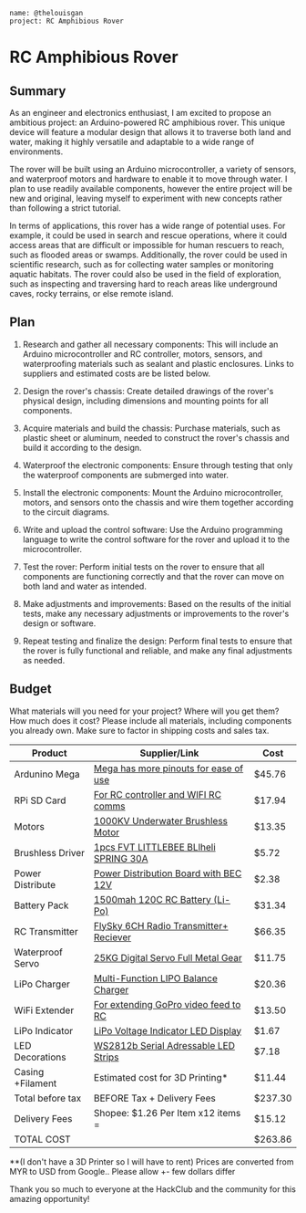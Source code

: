 ```
name: @thelouisgan
project: RC Amphibious Rover
```

# RC Amphibious Rover

## Summary

As an engineer and electronics enthusiast, I am excited to propose an ambitious project: an Arduino-powered RC amphibious rover. This unique device will feature a modular design that allows it to traverse both land and water, making it highly versatile and adaptable to a wide range of environments.

The rover will be built using an Arduino microcontroller, a variety of sensors, and waterproof motors and hardware to enable it to move through water. I plan to use readily available components, however the entire project will be new and original, leaving myself to experiment with new concepts rather than following a strict tutorial.

In terms of applications, this rover has a wide range of potential uses. For example, it could be used in search and rescue operations, where it could access areas that are difficult or impossible for human rescuers to reach, such as flooded areas or swamps. Additionally, the rover could be used in scientific research, such as for collecting water samples or monitoring aquatic habitats. The rover could also be used in the field of exploration, such as inspecting and traversing hard to reach areas like underground caves, rocky terrains, or else remote island.

## Plan

1. Research and gather all necessary components: This will include an Arduino microcontroller and RC controller, motors, sensors, and waterproofing materials such as sealant and plastic enclosures. Links to suppliers and estimated costs are be listed below.

2. Design the rover's chassis: Create detailed drawings of the rover's physical design, including dimensions and mounting points for all components.

3. Acquire materials and build the chassis: Purchase materials, such as plastic sheet or aluminum, needed to construct the rover's chassis and build it according to the design.

4. Waterproof the electronic components: Ensure through testing that only the waterproof components are submerged into water.

5. Install the electronic components: Mount the Arduino microcontroller, motors, and sensors onto the chassis and wire them together according to the circuit diagrams.

6. Write and upload the control software: Use the Arduino programming language to write the control software for the rover and upload it to the microcontroller.

7. Test the rover: Perform initial tests on the rover to ensure that all components are functioning correctly and that the rover can move on both land and water as intended.

8. Make adjustments and improvements: Based on the results of the initial tests, make any necessary adjustments or improvements to the rover's design or software.

9. Repeat testing and finalize the design: Perform final tests to ensure that the rover is fully functional and reliable, and make any final adjustments as needed.

## Budget

What materials will you need for your project? Where will you get them? How much does it cost? Please include all materials, including components you already own. Make sure to factor in shipping costs and sales tax.

| Product         | Supplier/Link                         | Cost   |
| --------------- | ------------------------------------- | ------ |
| Ardunino Mega   | [Mega has more pinouts for ease of use](https://my.cytron.io/p-arduino-mega-2560-r3-main-board?r=1&gclid=Cj0KCQiAtvSdBhD0ARIsAPf8oNnrMcOHuTHVE5k1_UPj6m38fndDn4SqnQ5hypFAO70cqzx0LU0fe7IaAiLbEALw_wcB) | $45.76  |
| RPi SD Card     | [For RC controller and WIFI RC comms](https://shopee.com.my/SanDisk-Extreme-Micro-SD-A2-U3-Class-10-MicroSD-Memory-Card-(256GB-128GB-64GB-32GB-16GB)（Free-adapter）-i.734634834.19707067389?sp_atk=6083fde7-937b-4a49-8737-218e93cb9036&xptdk=6083fde7-937b-4a49-8737-218e93cb9036)   | $17.94 |
| Motors          | [1000KV Underwater Brushless Motor](https://shopee.com.my/1000KV-Underwater-Brushless-Motor-Clockwise-with-with-4-Blade-Propellers-12-24V-Waterproof-Electric-Motor-Drive-Engine-f-i.143578305.17025288177?sp_atk=2e923433-2610-4622-bc3e-8e5c7a6737f4&xptdk=2e923433-2610-4622-bc3e-8e5c7a6737f4)     | $13.35 |
| Brushless Driver| [1pcs FVT LITTLEBEE BLlheli SPRING 30A](https://shopee.com.my/1pcs-FVT-LITTLEBEE-BLlheli-s-SPRING-30A-ESC-2-6S-Supports-Mulitshot-DSHOT-Oneshot42-OneShot125-Multicopter-i.53025383.11824286967?xptdk=8e1f01dd-b53c-4221-a7ec-f2d40d09743e) | $5.72  |
| Power Distribute| [Power Distribution Board with BEC 12V](https://shopee.com.my/-RuiSurplus-Quadcopter-Power-Hub-Power-Distribution-Board-PDB-with-BEC-5V-12V-for-FPV-i.161780471.12129693257) | $2.38  |
| Battery Pack    |  [1500mah 120C RC Battery (Li-Po)](https://shopee.com.my/Local-Stock-2PCS-RC-Toys-Lipo-Battery-4S-14.8V-1100mAh-1500mah-120C-RC-Battery-with-XT60-Plug-for-FPV-Drone-Helicopter-Airplane-Quadcopter-Model-Batery-i.483416116.13061198428?sp_atk=db8af79e-6865-4551-a84d-bd23192a49e2&xptdk=db8af79e-6865-4551-a84d-bd23192a49e2)      | $31.34 |
| RC Transmitter  | [FlySky 6CH Radio Transmitter+ Reciever](https://my.cytron.io/p-flysky-6-channels-rc-radio-transmitter-with-fs-ia6b-receiver-mode-2?r=1&gclid=CjwKCAiA2fmdBhBpEiwA4CcHzVg0RsPkoSCj2VBQt4ItYtJzifDq2A5conm-IU39qsiY6AtjoNBUgBoCjX8QAvD_BwE)| $66.35 |
| Waterproof Servo| [25KG Digital Servo Full Metal Gear](https://shopee.com.my/25KG-Digital-Servo-Full-Metal-Gear-High-Torque-Waterproof-for-RC-Car-Crawler-Rob-i.160359531.6320208157?sp_atk=ce3dd8b4-7732-43e4-ba6d-6fc723333ffe&xptdk=ce3dd8b4-7732-43e4-ba6d-6fc723333ffe)    | $11.75 |
| LiPo Charger    | [Multi-Function LIPO Balance Charger](https://my.cytron.io/p-multi-function-lipo-balance-charger-13853?r=1&gclid=CjwKCAiA2fmdBhBpEiwA4CcHzVSQyTVOkSbv0fAxmYCAQzXVhtO9v96U-Oc5-X5TA4vxamAtvJb6jhoCG2gQAvD_BwE)   | $20.36 |
| WiFi Extender   | [For extending GoPro video feed to RC](https://shopee.com.my/XiaomiMi-Wi-Fi-Range-Extender-Pro-Global-Version-i.139641550.2909970792?sp_atk=a251e728-8db8-4e65-9099-442717b2ec20&xptdk=a251e728-8db8-4e65-9099-442717b2ec20)  | $13.50  |
| LiPo Indicator  | [LiPo Voltage Indicator LED Display](https://my.cytron.io/p-lithium-battery-voltage-indicator-led-display)    | $1.67   |
| LED Decorations | [WS2812b Serial Adressable LED Strips](https://shopee.com.my/Xnbada-1m-2m-3m-4m-5m-WS2812B-30Led-m-RGB-Led-Strip-WS2812-5050SMD-Black-White-Board-i.116626746.2196406413?xptdk=b20ca097-7e87-4294-8843-972f3b72615b)  | $7.18   |
| Casing +Filament| Estimated cost for 3D Printing\*      | $11.44  |
| Total before tax| BEFORE Tax + Delivery Fees            | $237.30 |
| Delivery Fees   | Shopee: $1.26 Per Item x12 items =    | $15.12  |
| TOTAL COST      |                                       | $263.86 |

*\*(I don't have a 3D Printer so I will have to rent)
Prices are converted from MYR to USD from Google.. Please allow +- few dollars differ

Thank you so much to everyone at the HackClub and the community for this amazing opportunity!
